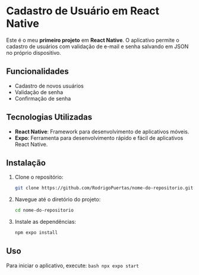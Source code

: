 # Cadastro de Usuário em React Native

Este é o meu **primeiro projeto** em **React Native**. O aplicativo permite o cadastro de usuários com validação de e-mail e senha salvando em JSON no próprio dispositivo.

## Funcionalidades

- Cadastro de novos usuários
- Validação de senha
- Confirmação de senha

## Tecnologias Utilizadas

- **React Native**: Framework para desenvolvimento de aplicativos móveis.
- **Expo**: Ferramenta para desenvolvimento rápido e fácil de aplicativos React Native.

## Instalação

1. Clone o repositório:
    ```bash
    git clone https://github.com/RodrigoPuertas/nome-do-repositorio.git
    ```
2. Navegue até o diretório do projeto:
    ```bash
    cd nome-do-repositorio
    ```
3. Instale as dependências:
    ```bash
    npm expo install
    ```

## Uso

Para iniciar o aplicativo, execute:
    ```bash
    npx expo start
    ```